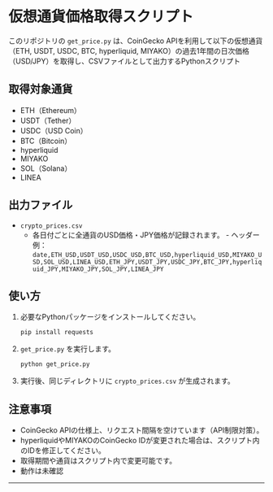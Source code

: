 # 仮想通貨価格取得スクリプト

このリポジトリの `get_price.py` は、CoinGecko APIを利用して以下の仮想通貨（ETH, USDT, USDC, BTC, hyperliquid, MIYAKO）の過去1年間の日次価格（USD/JPY）を取得し、CSVファイルとして出力するPythonスクリプト

## 取得対象通貨
- ETH（Ethereum）
- USDT（Tether）
- USDC（USD Coin）
- BTC（Bitcoin）
- hyperliquid
- MIYAKO
- SOL（Solana）
- LINEA

## 出力ファイル
- `crypto_prices.csv`
  - 各日付ごとに全通貨のUSD価格・JPY価格が記録されます。
		- ヘッダー例：
			```
			date,ETH_USD,USDT_USD,USDC_USD,BTC_USD,hyperliquid_USD,MIYAKO_USD,SOL_USD,LINEA_USD,ETH_JPY,USDT_JPY,USDC_JPY,BTC_JPY,hyperliquid_JPY,MIYAKO_JPY,SOL_JPY,LINEA_JPY
			```

## 使い方
1. 必要なPythonパッケージをインストールしてください。
	```bash
	pip install requests
	```
2. `get_price.py` を実行します。
	```bash
	python get_price.py
	```
3. 実行後、同じディレクトリに `crypto_prices.csv` が生成されます。

## 注意事項
- CoinGecko APIの仕様上、リクエスト間隔を空けています（API制限対策）。
- hyperliquidやMIYAKOのCoinGecko IDが変更された場合は、スクリプト内のIDを修正してください。
- 取得期間や通貨はスクリプト内で変更可能です。
- 動作は未確認
---

